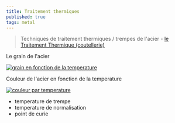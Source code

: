```yaml
---
title: Traitement thermiques
published: true
tags: metal
---
```

> Techniques de traitement thermiques / trempes de l'acier - [ le Traitement Thermique (coutellerie)](https://www.youtube.com/watch?v=YNqji-1DOo0)

Le grain de l'acier

[![grain en fonction de la temperature](http://fabriquersoncout.11vm-serv.net/images/graphique_chauffe_grains.jpg)](http://fabriquersoncout.11vm-serv.net/Trempe%20de%20l'acier.htm)

Couleur de l'acier en fonction de la temperature

[![couleur par temperature](http://fabriquersoncout.11vm-serv.net/images/couleur%20de%20forge.jpg)](http://fabriquersoncout.11vm-serv.net/images/couleur%20de%20forge.jpg)

- temperature de trempe
- temperature de normalisation
- point de curie